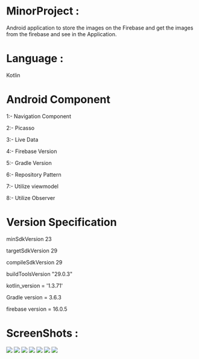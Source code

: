 # MinorProject :

Android application to store the images on the Firebase and get the images from the firebase and see in the Application.

#  Language : 

Kotlin

# Android Component
1:- Navigation Component

2:- Picasso

3:- Live Data

4:- Firebase Version

5:- Gradle Version

6:- Repository Pattern

7:- Utilize viewmodel

8:- Utilize Observer

# Version Specification
minSdkVersion 23

targetSdkVersion 29

compileSdkVersion 29

buildToolsVersion "29.0.3"

kotlin_version = '1.3.71'

Gradle version = 3.6.3

firebase version = 16.0.5


# ScreenShots :

![](https://user-images.githubusercontent.com/60695071/81503884-b808f080-9303-11ea-889d-a016e5465256.jpeg)
![](https://user-images.githubusercontent.com/60695071/81503936-1f26a500-9304-11ea-9e29-7a9eb51da3d0.jpeg)
![](https://user-images.githubusercontent.com/60695071/81503979-5dbc5f80-9304-11ea-8348-1c802e22a85d.png)
![](https://user-images.githubusercontent.com/60695071/81503983-6ca31200-9304-11ea-82b8-26c71531303f.png)
![](https://user-images.githubusercontent.com/60695071/81504359-5bf39b80-9306-11ea-81b6-36ab3d7e26c1.png)
![](https://user-images.githubusercontent.com/60695071/81504453-f522b200-9306-11ea-8d54-003ea4a380e7.png)
![](https://user-images.githubusercontent.com/60695071/81504480-21d6c980-9307-11ea-896f-4cfe3840e894.png)
